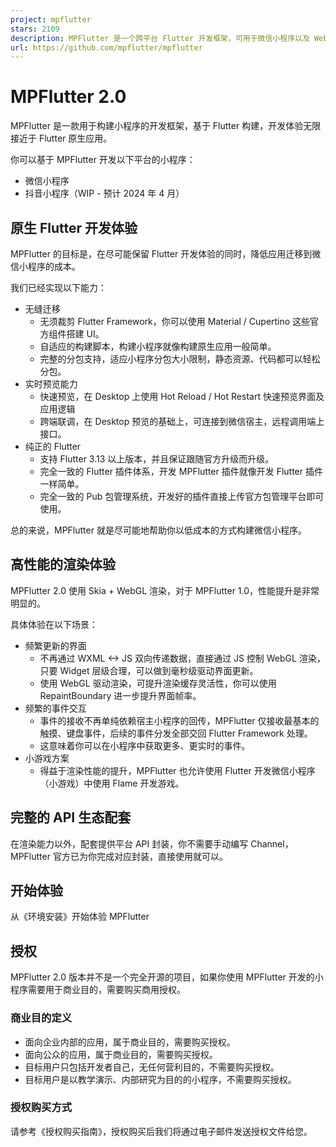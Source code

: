 ```yaml
---
project: mpflutter
stars: 2109
description: MPFlutter 是一个跨平台 Flutter 开发框架，可用于微信小程序以及 Web 应用开发。
url: https://github.com/mpflutter/mpflutter
---
```


MPFlutter 2.0
=============

MPFlutter 是一款用于构建小程序的开发框架，基于 Flutter 构建，开发体验无限接近于 Flutter 原生应用。

你可以基于 MPFlutter 开发以下平台的小程序：

-   微信小程序
-   抖音小程序（WIP - 预计 2024 年 4 月）

原生 Flutter 开发体验
---------------

MPFlutter 的目标是，在尽可能保留 Flutter 开发体验的同时，降低应用迁移到微信小程序的成本。

我们已经实现以下能力：

-   无缝迁移
    -   无须裁剪 Flutter Framework，你可以使用 Material / Cupertino 这些官方组件搭建 UI。
    -   自适应的构建脚本，构建小程序就像构建原生应用一般简单。
    -   完整的分包支持，适应小程序分包大小限制，静态资源、代码都可以轻松分包。
-   实时预览能力
    -   快速预览，在 Desktop 上使用 Hot Reload / Hot Restart 快速预览界面及应用逻辑
    -   跨端联调，在 Desktop 预览的基础上，可连接到微信宿主，远程调用端上接口。
-   纯正的 Flutter
    -   支持 Flutter 3.13 以上版本，并且保证跟随官方升级而升级。
    -   完全一致的 Flutter 插件体系，开发 MPFlutter 插件就像开发 Flutter 插件一样简单。
    -   完全一致的 Pub 包管理系统，开发好的插件直接上传官方包管理平台即可使用。

总的来说，MPFlutter 就是尽可能地帮助你以低成本的方式构建微信小程序。

高性能的渲染体验
--------

MPFlutter 2.0 使用 Skia + WebGL 渲染，对于 MPFlutter 1.0，性能提升是非常明显的。

具体体验在以下场景：

-   频繁更新的界面
    -   不再通过 WXML <-> JS 双向传递数据，直接通过 JS 控制 WebGL 渲染，只要 Widget 层级合理，可以做到毫秒级驱动界面更新。
    -   使用 WebGL 驱动渲染，可提升渲染缓存灵活性，你可以使用 RepaintBoundary 进一步提升界面帧率。
-   频繁的事件交互
    -   事件的接收不再单纯依赖宿主小程序的回传，MPFlutter 仅接收最基本的触摸、键盘事件，后续的事件分发全部交回 Flutter Framework 处理。
    -   这意味着你可以在小程序中获取更多、更实时的事件。
-   小游戏方案
    -   得益于渲染性能的提升，MPFlutter 也允许使用 Flutter 开发微信小程序（小游戏）中使用 Flame 开发游戏。

完整的 API 生态配套
------------

在渲染能力以外，配套提供平台 API 封装，你不需要手动编写 Channel，MPFlutter 官方已为你完成对应封装，直接使用就可以。

开始体验
----

从《环境安装》开始体验 MPFlutter

授权
--

MPFlutter 2.0 版本并不是一个完全开源的项目，如果你使用 MPFlutter 开发的小程序需要用于商业目的，需要购买商用授权。

### 商业目的定义

-   面向企业内部的应用，属于商业目的，需要购买授权。
-   面向公众的应用，属于商业目的，需要购买授权。
-   目标用户只包括开发者自己，无任何营利目的，不需要购买授权。
-   目标用户是以教学演示、内部研究为目的的小程序，不需要购买授权。

### 授权购买方式

请参考《授权购买指南》，授权购买后我们将通过电子邮件发送授权文件给您。
